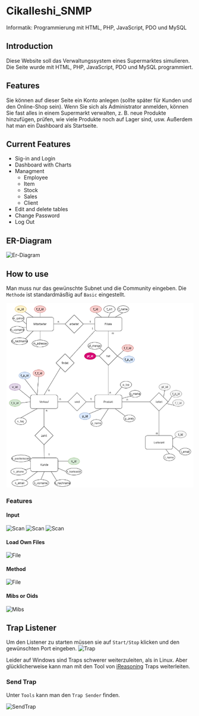 # Cikalleshi_SNMP
Informatik: Programmierung mit HTML, PHP, JavaScript, PDO und MySQL

## Introduction

Diese Website soll das Verwaltungssystem eines Supermarktes simulieren. Die Seite wurde mit HTML, PHP, JavaScript, PDO und MySQL programmiert.


## Features

Sie können auf dieser Seite ein Konto anlegen (sollte später für Kunden und den Online-Shop sein). Wenn Sie sich als Administrator anmelden, können Sie fast alles in einem Supermarkt verwalten, z. B. neue Produkte hinzufügen, prüfen, wie viele Produkte noch auf Lager sind, usw. Außerdem hat man ein Dashboard als Startseite. 

## Current Features
* Sig-in and Login
* Dashboard with Charts
* Managment 
  * Employee
  * Item
  * Stock
  * Sales
  * Client
* Edit and delete tables
* Change Password
* Log Out

## ER-Diagram

![Er-Diagram]()

## How to use

Man muss nur das gewünschte Subnet und die Community eingeben. Die `Methode` ist standardmäsßig auf `Basic` eingestellt.

![Scanning for Network](er_modell.png)


### Features

#### Input

![Scan](src/1Schreibweise.png)
![Scan](src/2Schreibweise.png)
![Scan](src/3Schreibweise.png)

#### Load Own Files

![File](src/File.png)

#### Method

![File](src/SelectGet.png)

#### Mibs or Oids

![Mibs](src/ShowMib.gif)


## Trap Listener

Um den Listener zu starten müssen sie auf `Start/Stop` klicken und den gewünschten Port eingeben.
![Trap](src/GetTrap.png)

Leider auf Windows sind Traps schwerer weiterzuleiten, als in Linux. Aber glücklicherweise kann man mit den Tool von [iReasoning](https://www.ireasoning.com/) Traps weiterleiten. 

### Send Trap

Unter `Tools` kann man den `Trap Sender` finden.

![SendTrap](src/SendTrap.png)
